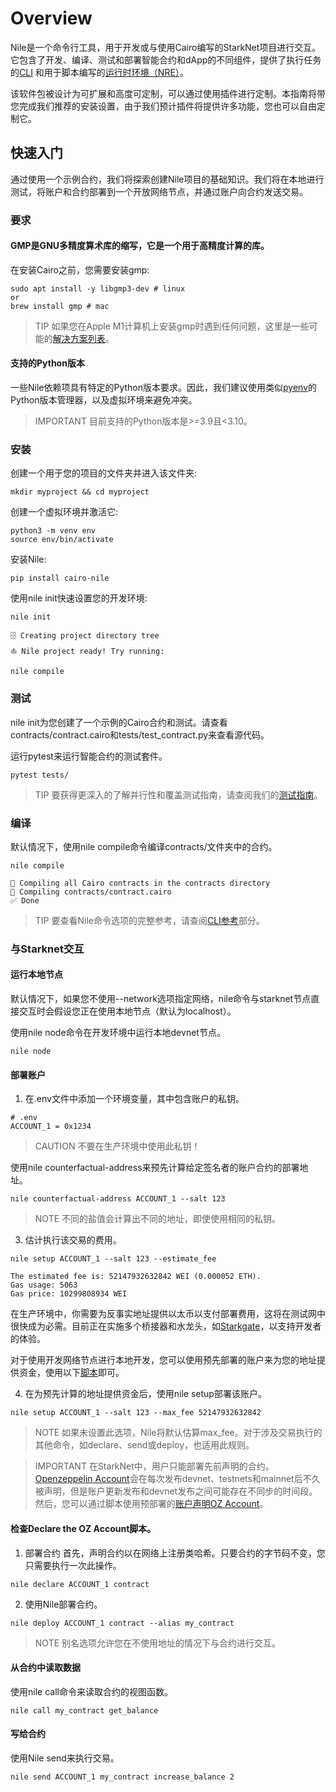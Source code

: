 # Overview
Nile是一个命令行工具，用于开发或与使用Cairo编写的StarkNet项目进行交互。它包含了开发、编译、测试和部署智能合约和dApp的不同组件，提供了执行任务的[CLI](./API-Reference/CLI-Reference.md) 和用于脚本编写的[运行时环境（NRE）](./NRE-and-scripting.md)。

该软件包被设计为可扩展和高度可定制，可以通过使用插件进行定制。本指南将带您完成我们推荐的安装设置，由于我们预计插件将提供许多功能，您也可以自由定制它。

## 快速入门
通过使用一个示例合约，我们将探索创建Nile项目的基础知识。我们将在本地进行测试，将账户和合约部署到一个开放网络节点，并通过账户向合约发送交易。

### 要求

#### GMP是GNU多精度算术库的缩写，它是一个用于高精度计算的库。
在安装Cairo之前，您需要安装gmp:
```
sudo apt install -y libgmp3-dev # linux
or
brew install gmp # mac
```

> TIP
如果您在Apple M1计算机上安装gmp时遇到任何问题，这里是一些可能的[解决方案列表](https://github.com/OpenZeppelin/nile/issues/22)。

#### 支持的Python版本
一些Nile依赖项具有特定的Python版本要求。因此，我们建议使用类似[pyenv](https://github.com/OpenZeppelin/cairo-contracts/blob/release-v0.4.0b/src/openzeppelin/access/ownable/library.cairo)的Python版本管理器，以及虚拟环境来避免冲突。

> IMPORTANT
目前支持的Python版本是>=3.9且<3.10。

### 安装
创建一个用于您的项目的文件夹并进入该文件夹:
```
mkdir myproject && cd myproject
```

创建一个虚拟环境并激活它:
```
python3 -m venv env
source env/bin/activate
```

安装Nile:
```
pip install cairo-nile
```

使用nile init快速设置您的开发环境:
```
nile init
```

```
🗄 Creating project directory tree
⛵️ Nile project ready! Try running:

nile compile
```

### 测试
nile init为您创建了一个示例的Cairo合约和测试。请查看contracts/contract.cairo和tests/test_contract.py来查看源代码。

运行pytest来运行智能合约的测试套件。
```
pytest tests/
```

> TIP
要获得更深入的了解并行性和覆盖测试指南，请查阅我们的[测试指南](./Guides/Testing-with-Nile.md)。

### 编译
默认情况下，使用nile compile命令编译contracts/文件夹中的合约。
```
nile compile
```

```
🤖 Compiling all Cairo contracts in the contracts directory
🔨 Compiling contracts/contract.cairo
✅ Done
```

> TIP
要查看Nile命令选项的完整参考，请查阅[CLI参考](./API-Reference/CLI-Reference.md)部分。

### 与Starknet交互

#### 运行本地节点
默认情况下，如果您不使用--network选项指定网络，nile命令与starknet节点直接交互时会假设您正在使用本地节点（默认为localhost）。

使用nile node命令在开发环境中运行本地devnet节点。
```
nile node
```

#### 部署账户
1. 在.env文件中添加一个环境变量，其中包含账户的私钥。
```
# .env
ACCOUNT_1 = 0x1234
```

> CAUTION
不要在生产环境中使用此私钥！

使用nile counterfactual-address来预先计算给定签名者的账户合约的部署地址。
```
nile counterfactual-address ACCOUNT_1 --salt 123
```

> NOTE
不同的盐值会计算出不同的地址，即使使用相同的私钥。

3. 估计执行该交易的费用。
```
nile setup ACCOUNT_1 --salt 123 --estimate_fee
```

```
The estimated fee is: 52147932632842 WEI (0.000052 ETH).
Gas usage: 5063
Gas price: 10299808934 WEI
```

在生产环境中，你需要为反事实地址提供以太币以支付部署费用，这将在测试网中很快成为必需。目前正在实施多个桥接器和水龙头，如[Starkgate](https://goerli.starkgate.starknet.io/)，以支持开发者的体验。

对于使用开发网络节点进行本地开发，您可以使用预先部署的账户来为您的地址提供资金，使用以下[脚本](./NRE-and-scripting.md#从预部署的开发网络账户转移资金)即可。

4. 在为预先计算的地址提供资金后，使用nile setup部署该账户。
```
nile setup ACCOUNT_1 --salt 123 --max_fee 52147932632842
```

> NOTE
如果未设置此选项，Nile将默认估算max_fee。对于涉及交易执行的其他命令，如declare、send或deploy，也适用此规则。

> IMPORTANT
在StarkNet中，用户只能部署先前声明的合约。[Openzeppelin Account](https://github.com/OpenZeppelin/cairo-contracts/blob/main/src/openzeppelin/account/presets/Account.cairo)会在每次发布devnet、testnets和mainnet后不久被声明，但是账户更新发布和devnet发布之间可能存在不同步的时间段。
然后，您可以通过脚本使用预部署的[账户声明OZ Account](./NRE-and-scripting.md#声明oz账户)。

#### 检查Declare the OZ Account脚本。

1. 部署合约
首先，声明合约以在网络上注册类哈希。只要合约的字节码不变，您只需要执行一次此操作。
```
nile declare ACCOUNT_1 contract
```

2. 使用Nile部署合约。
```
nile deploy ACCOUNT_1 contract --alias my_contract
```

> NOTE
别名选项允许您在不使用地址的情况下与合约进行交互。

#### 从合约中读取数据
使用nile call命令来读取合约的视图函数。
```
nile call my_contract get_balance
```

#### 写给合约
使用Nile send来执行交易。
```
nile send ACCOUNT_1 my_contract increase_balance 2
```